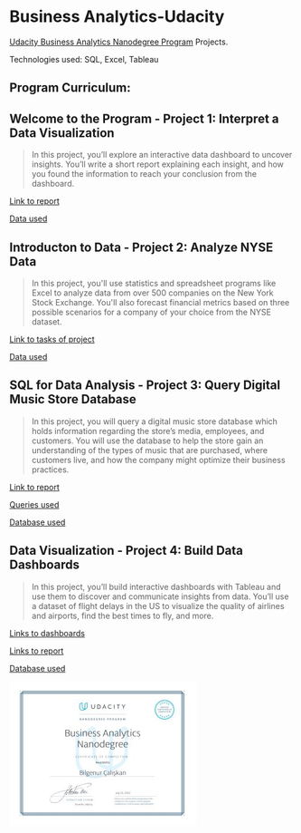 # Business Analytics-Udacity
[Udacity Business Analytics Nanodegree Program](https://www.udacity.com/course/business-analytics-nanodegree--nd098) Projects.

Technologies used: SQL, Excel, Tableau
## Program Curriculum:
## **Welcome to the Program** - Project 1: Interpret a Data Visualization
> In this project, you’ll explore an interactive data dashboard to uncover insights. You’ll write a short report explaining each insight, and how you found the information to reach your conclusion from the dashboard.
 
 [Link to report](https://github.com/bilgeyds/Business-Analytics-Udacity/blob/main/Project%201:%20Interpret%20a%20Data%20Visualization/Madrid%20in%20Detail.pdf)

[Data used](https://github.com/bilgeyds/Business-Analytics-Udacity/blob/main/Project%201:%20Interpret%20a%20Data%20Visualization/Data)

## **Introducton to Data** - Project 2: Analyze NYSE Data
> In this project, you'll use statistics and spreadsheet programs like Excel to analyze data from over 500 companies on the New York Stock Exchange. You'll also forecast financial metrics based on three possible scenarios for a company of your choice from the NYSE dataset.
 
 [Link to tasks of project](https://github.com/bilgeyds/Business-Analytics-Udacity/tree/main/Project%202:%20Analyze%20NYSE%20Data)

[Data used](https://github.com/bilgeyds/Business-Analytics-Udacity/blob/main/Project%202:%20Analyze%20NYSE%20Data/NYSE-source-dataset.csv)

## **SQL for Data Analysis** - Project 3: Query Digital Music Store Database
> In this project, you will query a digital music store database which holds information regarding the store’s media, employees, and customers. You will use the database to help the store gain an understanding of the types of music that are purchased, where customers live, and how the company might optimize their business practices.

[Link to report](https://github.com/bilgeyds/Business-Analytics-Udacity/blob/main/Project%203:%20Query%20a%20Digital%20Music%20Store%20Database/SQL%20Music%20Store%20Database.pdf)

[Queries used](https://github.com/bilgeyds/Business-Analytics-Udacity/blob/main/Project%203:%20Query%20a%20Digital%20Music%20Store%20Database/SQL%20Queries)

[Database used](https://github.com/bilgeyds/Business-Analytics-Udacity/blob/main/Project%203:%20Query%20a%20Digital%20Music%20Store%20Database/chinook-db.zip)

## **Data Visualization** - Project 4: Build Data Dashboards
>In this project, you’ll build interactive dashboards with Tableau and use them to discover and communicate insights from data. You’ll use a dataset of flight delays in the US to visualize the quality of airlines and airports, find the best times to fly, and more.
 
 [Links to dashboards](https://github.com/bilgeyds/Business-Analytics-Udacity/blob/main/Project%204:%20Build%20Data%20Dashboards/Dashboard%20Links)
 
 [Links to report](https://github.com/bilgeyds/Business-Analytics-Udacity/blob/main/Project%204:%20Build%20Data%20Dashboards/Data%20Dashboard%20Tableau%20Project.pdf)
 
 [Database used](https://github.com/bilgeyds/Business-Analytics-Udacity/blob/main/Project%204:%20Build%20Data%20Dashboards/data-used-flight-delays.zip)

![](https://github.com/bilgeyds/Business-Analytics-Udacity/blob/main/Business%20Analytics%20Nanodegree%20Certificate.jpg)

